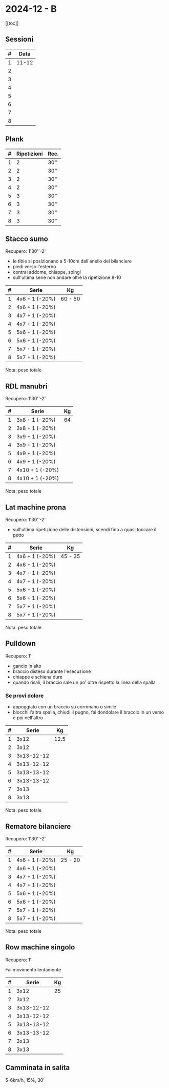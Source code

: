 # 2024-12 - B

[[toc]]

## Sessioni

| #   | Data  |
| --- | ----- |
| 1   | 11-12 |
| 2   |       |
| 3   |       |
| 4   |       |
| 5   |       |
| 6   |       |
| 7   |       |
| 8   |       |

## Plank

| #   | Ripetizioni | Rec. |
| --- | ----------- | ---- |
| 1   | 2           | 30'' |
| 2   | 2           | 30'' |
| 3   | 2           | 30'' |
| 4   | 2           | 30'' |
| 5   | 3           | 30'' |
| 6   | 3           | 30'' |
| 7   | 3           | 30'' |
| 8   | 3           | 30'' |

## Stacco sumo

Recupero: 1'30''-2'

- le tibie si posizionano a 5-10cm dall'anello del bilanciere
- piedi verso l'esterno
- contrai addome, chiappe, spingi
- sull'ultima serie non andare oltre la ripetizione 8-10

| #   | Serie          | Kg      |
| --- | -------------- | ------- |
| 1   | 4x6 + 1 (-20%) | 60 - 50 |
| 2   | 4x6 + 1 (-20%) |         |
| 3   | 4x7 + 1 (-20%) |         |
| 4   | 4x7 + 1 (-20%) |         |
| 5   | 5x6 + 1 (-20%) |         |
| 6   | 5x6 + 1 (-20%) |         |
| 7   | 5x7 + 1 (-20%) |         |
| 8   | 5x7 + 1 (-20%) |         |

Nota: peso totale

## RDL manubri

Recupero: 1'30''-2'

| #   | Serie           | Kg  |
| --- | --------------- | --- |
| 1   | 3x8 + 1 (-20%)  | 64  |
| 2   | 3x8 + 1 (-20%)  |     |
| 3   | 3x9 + 1 (-20%)  |     |
| 4   | 3x9 + 1 (-20%)  |     |
| 5   | 4x9 + 1 (-20%)  |     |
| 6   | 4x9 + 1 (-20%)  |     |
| 7   | 4x10 + 1 (-20%) |     |
| 8   | 4x10 + 1 (-20%) |     |

Nota: peso totale

## Lat machine prona

Recupero: 1'30''-2'

- sull'ultima ripetizione delle distensioni, scendi fino a quasi toccare il petto

| #   | Serie          | Kg      |
| --- | -------------- | ------- |
| 1   | 4x6 + 1 (-20%) | 45 - 35 |
| 2   | 4x6 + 1 (-20%) |         |
| 3   | 4x7 + 1 (-20%) |         |
| 4   | 4x7 + 1 (-20%) |         |
| 5   | 5x6 + 1 (-20%) |         |
| 6   | 5x6 + 1 (-20%) |         |
| 7   | 5x7 + 1 (-20%) |         |
| 8   | 5x7 + 1 (-20%) |         |

Nota: peso totale

## Pulldown

Recupero: 1'

- gancio in alto
- braccio disteso durante l'esecuzione
- chiappe e schiena dure
- quando risali, il braccio sale un po' oltre rispetto la linea della spalla

### Se provi dolore

- appoggiato con un braccio su corrimano o simile
- blocchi l'altra spalla, chiudi il pugno, fai dondolare il braccio in un verso e poi nell'altro

| #   | Serie      | Kg   |
| --- | ---------- | ---- |
| 1   | 3x12       | 12.5 |
| 2   | 3x12       |      |
| 3   | 3x13-12-12 |      |
| 4   | 3x13-12-12 |      |
| 5   | 3x13-13-12 |      |
| 6   | 3x13-13-12 |      |
| 7   | 3x13       |      |
| 8   | 3x13       |      |

Nota: peso totale

## Rematore bilanciere

Recupero: 1'30''-2'

| #   | Serie          | Kg      |
| --- | -------------- | ------- |
| 1   | 4x6 + 1 (-20%) | 25 - 20 |
| 2   | 4x6 + 1 (-20%) |         |
| 3   | 4x7 + 1 (-20%) |         |
| 4   | 4x7 + 1 (-20%) |         |
| 5   | 5x6 + 1 (-20%) |         |
| 6   | 5x6 + 1 (-20%) |         |
| 7   | 5x7 + 1 (-20%) |         |
| 8   | 5x7 + 1 (-20%) |         |

Nota: peso totale

## Row machine singolo

Recupero: 1'

Fai movimento lentamente

| #   | Serie      | Kg  |
| --- | ---------- | --- |
| 1   | 3x12       | 25  |
| 2   | 3x12       |     |
| 3   | 3x13-12-12 |     |
| 4   | 3x13-12-12 |     |
| 5   | 3x13-13-12 |     |
| 6   | 3x13-13-12 |     |
| 7   | 3x13       |     |
| 8   | 3x13       |     |

## Camminata in salita

5-6km/h, 15%, 30'
